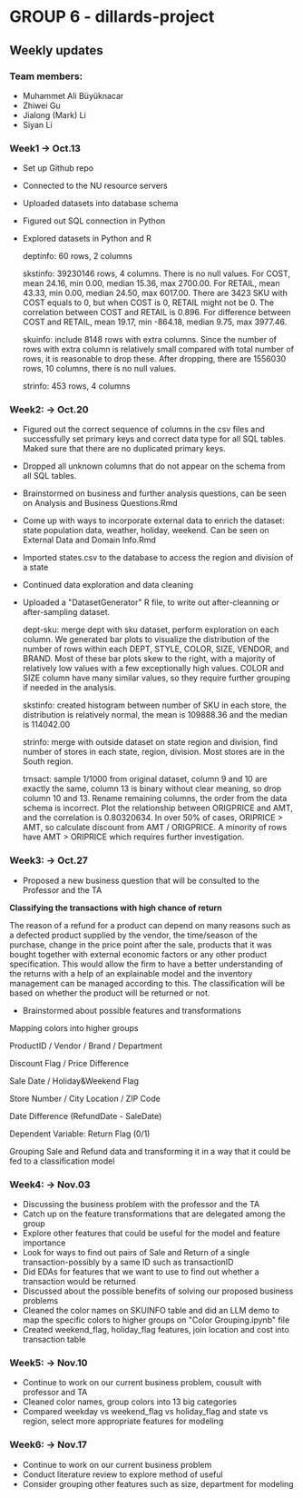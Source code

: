 # GROUP 6 - dillards-project

## Weekly updates

### Team members:
* Muhammet Ali Büyüknacar
* Zhiwei Gu
* Jialong (Mark) Li
* Siyan Li

### Week1 -> Oct.13

- Set up Github repo
- Connected to the NU resource servers
- Uploaded datasets into database schema
- Figured out SQL connection in Python
- Explored datasets in Python and R

  deptinfo: 60 rows, 2 columns

  skstinfo: 39230146 rows, 4 columns. There is no null values. For COST, mean 24.16, min 0.00, median 15.36, max 2700.00. For RETAIL, mean 43.33, min 0.00, median 24.50, max 6017.00.
  There are 3423 SKU with COST equals to 0, but when COST is 0, RETAIL might not be 0. The correlation between COST and RETAIL is 0.896.
  For difference between COST and RETAIL, mean 19.17, min -864.18, median 9.75, max 3977.46.

  skuinfo: include 8148 rows with extra columns. Since the number of rows with extra column is relatively small compared with total number of rows, it is reasonable to drop these.
  After dropping, there are 1556030 rows, 10 columns, there is no null values.

  strinfo: 453 rows, 4 columns


### Week2: -> Oct.20
- Figured out the correct sequence of columns in the csv files and successfully set primary keys and correct data type for all SQL tables. Maked sure that there are no duplicated primary keys.
- Dropped all unknown columns that do not appear on the schema from all SQL tables.
- Brainstormed on business and further analysis questions, can be seen on Analysis and Business Questions.Rmd
- Come up with ways to incorporate external data to enrich the dataset: state population data, weather, holiday, weekend. Can be seen on External Data and Domain Info.Rmd
- Imported states.csv to the database to access the region and division of a state
- Continued data exploration and data cleaning
- Uploaded a "DatasetGenerator" R file, to write out after-cleanning or after-sampling dataset.

  dept-sku: merge dept with sku dataset, perform exploration on each column. We generated bar plots to visualize the distribution of the number of rows within each DEPT, STYLE, COLOR, SIZE, VENDOR, and BRAND. Most of these bar plots skew to the right, with a majority of relatively low values with a few exceptionally high values. COLOR and SIZE column have many similar values, so they require further grouping if needed in the analysis.

  skstinfo: created histogram between number of SKU in each store, the distribution is relatively normal, the mean is 109888.36 and the median is 114042.00

  strinfo: merge with outside dataset on state region and division, find number of stores in each state, region, division. Most stores are in the South region.

  trnsact: sample 1/1000 from original dataset, column 9 and 10 are exactly the same, column 13 is binary without clear meaning, so drop column 10 and 13. Rename remaining columns, the order from the data schema is incorrect. Plot the relationship between ORIGPRICE and AMT, and the correlation is 0.80320634. In over 50% of cases, ORIPRICE > AMT, so calculate discount from AMT / ORIGPRICE. A minority of rows have AMT > ORIPRICE which requires further investigation. 

### Week3: -> Oct.27

- Proposed a new business question that will be consulted to the Professor and the TA

**Classifying the transactions with high chance of return**

The reason of a refund for a product can depend on many reasons such as a defected product supplied by the vendor, the time/season of the purchase, change in the price point after the sale, products that it was bought together with external economic factors or any other product specification. This would allow the firm to have a better understanding of the returns with a help of an explainable model and the inventory management can be managed according to this. The classification will be based on whether the product will be returned or not.

- Brainstormed about possible features and transformations

Mapping colors into higher groups

ProductID / Vendor / Brand / Department

Discount Flag / Price Difference

Sale Date / Holiday&Weekend Flag

Store Number / City Location / ZIP Code

Date Difference (RefundDate - SaleDate)

Dependent Variable: Return Flag (0/1)

Grouping Sale and Refund data and transforming it in a way that it could be fed to a classification model


### Week4: -> Nov.03

- Discussing the business problem with the professor and the TA
- Catch up on the feature transformations that are delegated among the group
- Explore other features that could be useful for the model and feature importance
- Look for ways to find out pairs of Sale and Return of a single transaction-possibly by a same ID such as transactionID
- Did EDAs for features that we want to use to find out whether a transaction would be returned
- Discussed about the possible benefits of solving our proposed business problems
- Cleaned the color names on SKUINFO table and did an LLM demo to map the specific colors to higher groups on "Color Grouping.ipynb" file
- Created weekend_flag, holiday_flag features, join location and cost into transaction table 

### Week5: -> Nov.10

- Continue to work on our current business problem, cousult with professor and TA
- Cleaned color names, group colors into 13 big categories
- Compared weekday vs weekend_flag vs holiday_flag and state vs region, select more appropriate features for modeling


### Week6: -> Nov.17

- Continue to work on our current business problem
- Conduct literature review to explore method of useful
- Consider grouping other features such as size, department for modeling


 

